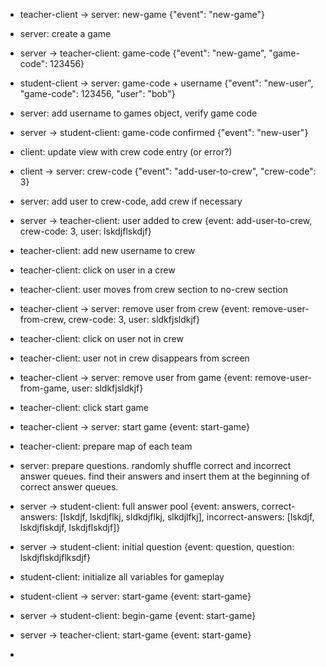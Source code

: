 - teacher-client → server: new-game
  {"event": "new-game"}

- server: create a game
- server → teacher-client: game-code
  {"event": "new-game", "game-code": 123456}

- student-client → server: game-code + username
 {"event": "new-user", "game-code": 123456, "user": "bob"}

- server: add username to games object, verify game code
- server → student-client: game-code confirmed
{"event": "new-user"}

- client: update view with crew code entry (or error?)
- client → server: crew-code
{"event": "add-user-to-crew", "crew-code": 3}

- server: add user to crew-code, add crew if necessary
- server → teacher-client: user added to crew
{event: add-user-to-crew, crew-code: 3, user: lskdjflskdjf}

- teacher-client: add new username to crew

- teacher-client: click on user in a crew
- teacher-client: user moves from crew section to no-crew section
- teacher-client → server: remove user from crew
{event: remove-user-from-crew, crew-code: 3, user: sldkfjsldkjf}

- teacher-client: click on user not in crew
- teacher-client: user not in crew disappears from screen
- teacher-client → server: remove user from game
{event: remove-user-from-game, user: sldkfjsldkjf}

- teacher-client: click start game
- teacher-client → server: start game
{event: start-game}

- teacher-client: prepare map of each team

- server: prepare questions. randomly shuffle correct and incorrect answer queues. find their answers and insert them at the beginning of correct answer queues.

- server → student-client: full answer pool
{event: answers, correct-answers: [lskdjf, lskdjflkj, sldkdjflkj, slkdjlfkj], incorrect-answers: [lskdjf, lskdjflskdjf, lskdjflskdjf]}

- server → student-client: initial question
{event: question, question: lskdjflskdjflksdjf}

- student-client: initialize all variables for gameplay
- student-client → server: start-game
{event: start-game}

- server → student-client: begin-game
{event: start-game}

- server → teacher-client: start-game
{event: start-game}

- 